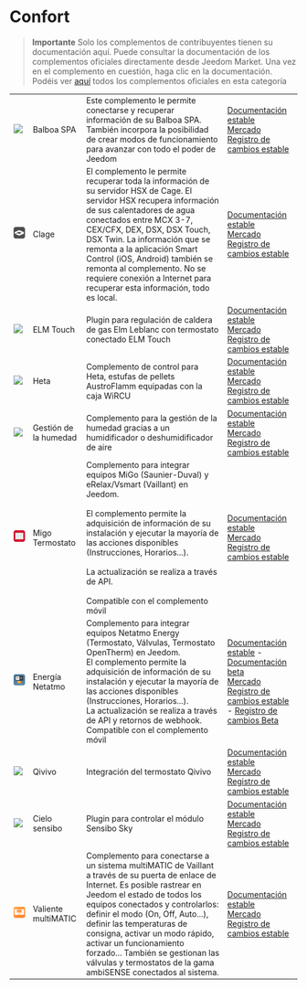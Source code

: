 
# Confort


>**Importante**
>Solo los complementos de contribuyentes tienen su documentación aquí. Puede consultar la documentación de los complementos oficiales directamente desde Jeedom Market. Una vez en el complemento en cuestión, haga clic en la documentación.
>Podéis ver [aquí](https://market.jeedom.com/index.php?v=d&p=market&type=plugin&categorie=wellness) todos los complementos oficiales en esta categoría


| | | | |
|--- | --- | --- | ---|
|<img src="balboa/balboa_icon.png" class="pluginLogo" width="100" />|Balboa SPA|Este complemento le permite conectarse y recuperar información de su Balboa SPA. También incorpora la posibilidad de crear modos de funcionamiento para avanzar con todo el poder de Jeedom|[Documentación estable](https://mika-nt28.github.io/Documentations/balboa/es_ES/)<br/>[Mercado](https://market.jeedom.com/index.php?v=d&p=market_display&id=3712)<br/>[Registro de cambios estable](https://mika-nt28.github.io/Documentations/balboa/es_ES/changelog)|
|<img src="clage/clage_icon.png" class="pluginLogo" width="100" />|Clage|El complemento le permite recuperar toda la información de su servidor HSX de Cage. El servidor HSX recupera información de sus calentadores de agua conectados entre MCX 3-7, CEX/CFX, DEX, DSX, DSX Touch, DSX Twin. La información que se remonta a la aplicación Smart Control (iOS, Android) también se remonta al complemento. No se requiere conexión a Internet para recuperar esta información, todo es local.|[Documentación estable](https://flobul-domotique.fr/presentation-et-documentation-du-plugin-clage-pour-jeedom/)<br/>[Mercado](https://market.jeedom.com/index.php?v=d&p=market_display&id=4303)<br/>[Registro de cambios estable](https://flobul-domotique.fr/liste-des-versions-du-plugin-clage-pour-jeedom/)|
|<img src="elmtouch/elmtouch_icon.png" class="pluginLogo" width="100" />|ELM Touch|Plugin para regulación de caldera de gas Elm Leblanc con termostato conectado ELM Touch|[Documentación estable](https://jmvedrine.github.io/jeedom-elmtouch/es_ES/)<br/>[Mercado](https://market.jeedom.com/index.php?v=d&p=market_display&id=3281)<br/>[Registro de cambios estable](https://jmvedrine.github.io/jeedom-elmtouch/es_ES/changelog)|
|<img src="heta/heta_icon.png" class="pluginLogo" width="100" />|Heta|Complemento de control para Heta, estufas de pellets AustroFlamm equipadas con la caja WiRCU|[Documentación estable](https://edeweerdt.github.io/jeedom_heta/es_ES/)<br/>[Mercado](https://market.jeedom.com/index.php?v=d&p=market_display&id=3646)<br/>[Registro de cambios estable](https://edeweerdt.github.io/jeedom_heta/es_ES/changelog)|
|<img src="humidity/humidity_icon.png" class="pluginLogo" width="100" />|Gestión de la humedad|Complemento para la gestión de la humedad gracias a un humidificador o deshumidificador de aire|[Documentación estable](https://agp42.github.io/humidity/es_ES/)<br/>[Mercado](https://market.jeedom.com/index.php?v=d&p=market_display&id=3978)<br/>[Registro de cambios estable](https://agp42.github.io/humidity/es_ES/changelog)|
|<img src="migoThermostat/migoThermostat_icon.png" class="pluginLogo" width="100" />|Migo Termostato| Complemento para integrar equipos MiGo (Saunier-Duval) y eRelax/Vsmart (Vaillant) en Jeedom.<br/><br/> El complemento permite la adquisición de información de su instalación y ejecutar la mayoría de las acciones disponibles (Instrucciones, Horarios...).<br/><br/> La actualización se realiza a través de API.<br/><br/> Compatible con el complemento móvil|[Documentación estable](https://limad.github.io/plugins-docs/plugin-migoThermostat/es_ES/)<br/>[Mercado](https://market.jeedom.com/index.php?v=d&p=market_display&id=3447)<br/>[Registro de cambios estable](https://limad.github.io/plugins-docs/plugin-migoThermostat/es_ES/changelog)|
|<img src="naEnergie/naEnergie_icon.png" class="pluginLogo" width="100" />|Energía Netatmo| Complemento para integrar equipos Netatmo Energy (Termostato, Válvulas, Termostato OpenTherm) en Jeedom.<br/>El complemento permite la adquisición de información de su instalación y ejecutar la mayoría de las acciones disponibles (Instrucciones, Horarios...).<br/>La actualización se realiza a través de API y retornos de webhook.<br/>Compatible con el complemento móvil|[Documentación estable](https://limad.github.io/plugins-docs/plugin-naEnergie/es_ES/) - [Documentación beta](https://limad.github.io/plugins-docs/plugin-naEnergie/es_ES/)<br/>[Mercado](https://market.jeedom.com/index.php?v=d&p=market_display&id=3958)<br/>[Registro de cambios estable](https://limad.github.io/plugins-docs/plugin-naEnergie/es_ES/changelog) - [Registro de cambios Beta](https://limad.github.io/plugins-docs/plugin-naEnergie/es_ES/changelog)|
|<img src="qivivo/qivivo_icon.png" class="pluginLogo" width="100" />|Qivivo|Integración del termostato Qivivo|[Documentación estable](https://kiboost.github.io/jeedom_docs/plugins/qivivo/es_ES/)<br/>[Mercado](https://market.jeedom.com/index.php?v=d&p=market_display&id=3551)<br/>[Registro de cambios estable](https://kiboost.github.io/jeedom_docs/plugins/qivivo/es_ES/changelog.html)|
|<img src="sensibosky/sensibosky_icon.png" class="pluginLogo" width="100" />|Cielo sensibo|Plugin para controlar el módulo Sensibo Sky|[Documentación estable](https://rombautsdidier.github.io/sensibosky/es_ES/)<br/>[Mercado](https://market.jeedom.com/index.php?v=d&p=market_display&id=4015)<br/>[Registro de cambios estable](https://rombautsdidier.github.io/sensibosky/es_ES/changelog)|
|<img src="vaillantmultimatic/vaillantmultimatic_icon.png" class="pluginLogo" width="100" />|Valiente multiMATIC|Complemento para conectarse a un sistema multiMATIC de Vaillant a través de su puerta de enlace de Internet. Es posible rastrear en Jeedom el estado de todos los equipos conectados y controlarlos: definir el modo (On, Off, Auto...), definir las temperaturas de consigna, activar un modo rápido, activar un funcionamiento forzado... También se gestionan las válvulas y termostatos de la gama ambiSENSE conectados al sistema.|[Documentación estable](https://mips2648.github.io/jeedom-plugins-docs/vaillantmultimatic/es_ES/)<br/>[Mercado](https://market.jeedom.com/index.php?v=d&p=market_display&id=4164)<br/>[Registro de cambios estable](https://mips2648.github.io/jeedom-plugins-docs/vaillantmultimatic/es_ES/changelog)|
